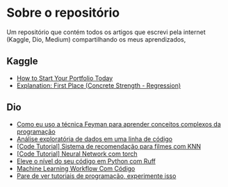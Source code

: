 # Sobre o repositório
Um repositório que contém todos os artigos que escrevi pela internet (Kaggle, Dio, Medium) compartilhando os meus aprendizados,

## Kaggle
- [How to Start Your Portfolio Today](https://www.kaggle.com/discussions/getting-started/492492)
- [Explanation: First Place (Concrete Strength - Regression)](https://www.kaggle.com/competitions/concrete-strength-regression/discussion/493878)

## Dio
- [Como eu uso a técnica Feyman para aprender conceitos complexos da programação](https://web.dio.me/articles/como-eu-uso-a-tecnica-feyman-para-aprender-conceitos-complexos-da-programacao?back=%2Farticles&page=1&order=oldest)
- [Análise exploratória de dados em uma linha de código](https://web.dio.me/articles/analise-exploratoria-de-dados-em-uma-linha-de-codigo?back=%2Fhome&page=1&order=oldest)
- [[Code Tutorial] Sistema de recomendação para filmes com KNN](https://web.dio.me/articles/code-tutorial-sistema-de-recomendacao-para-filmes-com-knn?back=%2Fhome&page=1&order=oldest)
- [[Code Tutorial] Neural Network com torch](https://web.dio.me/articles/code-tutorial-neural-network-com-torch?back=%2Farticles&page=1&order=oldest)
- [Eleve o nível do seu código em Python com Ruff](https://web.dio.me/articles/eleve-o-nivel-do-seu-codigo-em-python-com-ruff?back=%2Farticles&page=1&order=oldest)
- [Machine Learning Workflow Com Código](https://web.dio.me/articles/machine-learning-workflow-com-codigo?back=%2Farticles&page=1&order=oldest)
- [Pare de ver tutoriais de programação, experimente isso](https://web.dio.me/articles/pare-de-ver-tutoriais-de-programacao-experimente-isso?back=%2Farticles&page=1&order=oldest)


